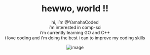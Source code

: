 <div align=center>
  
# hewwo, world !!

</div>

<div align="center">
  
hi, i’m @YamahaCoded    
i’m interested in comp-sci    
i’m currently learning GO and C++    
i love coding and i'm doing the best i can to improve my coding skills    

![image](https://imgur.com/CzGWxDK.gif)

</div>




<!---
YamahaCoded/YamahaCoded is a ✨ special ✨ repository because its `README.md` (this file) appears on your GitHub profile.
You can click the Preview link to take a look at your changes.
--->
